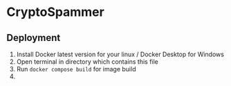 # CryptoSpammer

## Deployment

1. Install Docker latest version for your linux / Docker Desktop for Windows
2. Open terminal in directory which contains this file
3. Run `docker compose build` for image build
4. 